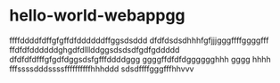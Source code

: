 # hello-world-webappgg
ffffddddfdffgfgffdfddddddffggsdsddd
dfdfdsdsdhhhfgfjjjgggffffggggfff
ffdfdfddddddghgdfdlllddggsdsdsdfgdfgddddd
dfdfdfdfffgfgdfdggsdsfgfffddddggg
ggggffdfdfdgggggghhh gggg  hhhh
fffssssdddssssffffffffffhhhddd
sdsdffffgggfffhhvvv
